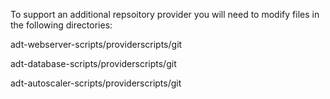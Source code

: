 To support an additional repsoitory provider you will need to modify files in the following directories:

adt-webserver-scripts/providerscripts/git

adt-database-scripts/providerscripts/git

adt-autoscaler-scripts/providerscripts/git
